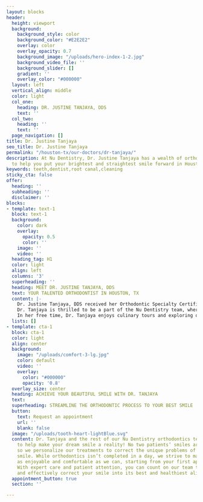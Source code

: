 ```yaml
---
layout: blocks
header:
  height: viewport
  background:
    background_style: color
    background_color: "#E2E2E2"
    overlay: color
    overlay_opacity: 0.7
    background_image: "/uploads/hero-index-1-2.jpg"
    background_video_file: ''
    background_slider: []
    gradient: ''
    overlay_color: "#000000"
  layout: left
  vertical_align: middle
  color: light
  col_one:
    heading: DR. JUSTINE TANJAYA, DDS
    text: ''
  col_two:
    heading: ''
    text: ''
  page_navigation: []
title: Dr. Justine Tanjaya
seo_title: Dr. Justine Tanjaya
permalink: "/houston-tx/our-doctors/dr-tanjaya/"
description: At Nu Dentistry, Dr. Justine Tanjaya has a wealth of orthodontic experience
  to help you put your brightest and straightest smile forward in Houston, TX.
keywords: teeth,dentist,root canal,cleaning
sticky_cta: false
offer:
  heading: ''
  subheading: ''
  disclaimer: ''
blocks:
- template: text-1
  block: text-1
  background:
    color: dark
    overlay:
      opacity: 0.5
      color: ''
    image: ''
    video: ''
  heading_tag: H1
  color: light
  align: left
  columns: '3'
  superheading: ''
  heading: MEET DR. JUSTINE TANJAYA, DDS
  text: YOUR TALENTED ORTHODONTIST IN HOUSTON, TX
  content: |-
    Dr. Justine Tanjaya, DDS received her Orthodontic Specialty Certificate alongside her Master’s and Ph.D. degrees in Oral Biology from the University of California, Los Angeles. Upon graduation, she moved to Texas to practice as an American Board- Certified Orthodontist. Outside of orthodontics, Dr. Tanjaya is heavily involved in craniofacial and bone biology research projects. She has authored a number of peer-reviewed publications and received prestigious awards for her research from multiple orthodontics and dental associations, such as the American Association of Orthodontics and the International Association of Dental Research.
    Dr. Tanjaya is thrilled to be a part of the Nu Dentistry team, where she can use her expertise in orthodontics and beyond to our patients’ best advantage. Her world-class education has inspired her to be meticulous and detail-oriented in artfully creating beautiful and healthy smiles for her patients. Dr. Tanjaya’s clinical expertise and bedside manner will also elevate her patient care as she incorporates the latest cutting-edge techniques with advanced biomechanics to achieve a functional, aesthetically pleasing, and stable result.
    In her free time, Dr. Tanjaya enjoys culinary tours and exploring off-the-beaten-paths of nature with her corgi stumper, Ivy. Being of Indonesian-Chinese descent, she is very excited to explore all that the Houston area has to offer in terms of multicultural experiences and art performances. Please don’t hesitate to give her good recommendations for beautiful places to visit during your next appointment. We are very excited to have her join our team!
  lists: []
- template: cta-1
  block: cta-1
  color: light
  align: center
  background:
    image: "/uploads/comfort-3-lg.jpg"
    color: default
    video: ''
    overlay:
      color: "#000000"
      opacity: '0.8'
  overlay_size: center
  heading: ACHIEVE YOUR BEAUTIFUL SMILE WITH DR. TANJAYA
  text: 
  superheading: STREAMLINE THE ORTHODONTIC PROCESS TO YOUR BEST SMILE
  button:
    text: Request an appointment
    url: ''
    blank: false
  image: "/uploads/tooth-heart-lightBlue.svg"
  content: Dr. Tanjaya and the rest of our Nu Dentistry orthodontics team are here
    to help make your dream smile a reality! No two patients’ smiles are the same,
    so we personalize our treatments to correct the unique problems of your tricky
    smile. While orthodontics isn’t completed in a day, we strive to make your treatment
    as enjoyable and comfortable as we can, starting from your first appointment.
    With expert care and patient attention, you can count on our team to efficiently
    and effectively correct your smile into its best and healthiest alignment.
  appointment_button: true
  section: ''

---
```

